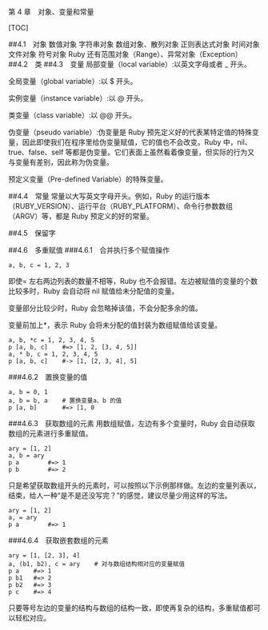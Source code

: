 第 4 章　对象、变量和常量

[TOC]

##4.1　对象
数值对象
字符串对象
数组对象、散列对象
正则表达式对象
时间对象
文件对象
符号对象
Ruby 还有范围对象（Range）、异常对象（Exception）
##4.2　类
##4.3　变量
局部变量（local variable）:以英文字母或者 _ 开头。

全局变量（global variable）:以 $ 开头。

实例变量（instance variable）:以 @ 开头。

类变量（class variable）:以 @@ 开头。

伪变量（pseudo variable）:伪变量是 Ruby 预先定义好的代表某特定值的特殊变量，因此即使我们在程序里给伪变量赋值，它的值也不会改变。Ruby 中，nil、true、false、self 等都是伪变量。它们表面上虽然看着像变量，但实际的行为又与变量有差别，因此称为伪变量。

预定义变量（Pre-defined Variable）的特殊变量。

##4.4　常量
常量以大写英文字母开头。例如，Ruby 的运行版本（RUBY_VERSION）、运行平台（RUBY_PLATFORM）、命令行参数数组（ARGV）等，都是 Ruby 预定义的好的常量。

##4.5　保留字

##4.6　多重赋值
###4.6.1　合并执行多个赋值操作
```
a, b, c = 1, 2, 3
```
即使= 左右两边列表的数量不相等，Ruby 也不会报错。左边被赋值的变量的个数比较多时，Ruby 会自动将 nil 赋值给未分配值的变量。

变量部分比较少时，Ruby 会忽略掉该值，不会分配多余的值。

变量前加上*，表示 Ruby 会将未分配的值封装为数组赋值给该变量。
```
a, b, *c = 1, 2, 3, 4, 5
p [a, b, c]    #=> [1, 2, [3, 4, 5]]
a, * b, c = 1, 2, 3, 4, 5
p [a, b, c]    #-> [1, [2, 3, 4], 5]
```

###4.6.2　置换变量的值
```
a, b = 0, 1
a, b = b, a    # 置换变量a、b 的值
p [a, b]       #=> [1, 0
```

###4.6.3　获取数组的元素
用数组赋值，左边有多个变量时，Ruby 会自动获取数组的元素进行多重赋值。
```
ary = [1, 2]
a, b = ary
p a        #=> 1
p b        #=> 2
```
只是希望获取数组开头的元素时，可以按照以下示例那样做。左边的变量列表以，结束，给人一种“是不是还没写完？”的感觉，建议尽量少用这样的写法。
```
ary = [1, 2]
a, = ary
p a        #=> 1
```
###4.6.4　获取嵌套数组的元素
```
ary = [1, [2, 3], 4]
a, (b1, b2), c = ary    # 对与数组结构相对应的变量赋值
p a    #=> 1
p b1   #=> 2
p b2   #=> 3
p c    #=> 4
```
只要等号左边的变量的结构与数组的结构一致，即使再复杂的结构，多重赋值都可以轻松对应。